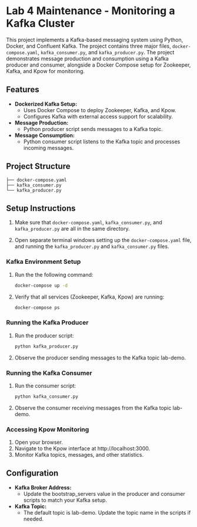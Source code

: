 # Lab 4 Maintenance - Monitoring a Kafka Cluster

This project implements a Kafka-based messaging system using Python, Docker, and Confluent Kafka. The project contains three major files, `docker-compose.yaml`, `kafka_consumer.py`, and `kafka_producer.py`. The project demonstrates message production and consumption using a Kafka producer and consumer, alongside a Docker Compose setup for Zookeeper, Kafka, and Kpow for monitoring. 

## Features
- **Dockerized Kafka Setup:**
  - Uses Docker Compose to deploy Zookeeper, Kafka, and Kpow.
  - Configures Kafka with external access support for scalability.
- **Message Production:**
  - Python producer script sends messages to a Kafka topic.
- **Message Consumption:**
  - Python consumer script listens to the Kafka topic and processes incoming messages.

## Project Structure

```plaintext
├── docker-compose.yaml
├── kafka_consumer.py
└── kafka_producer.py
```

## Setup Instructions

1. Make sure that `docker-compose.yaml`, `kafka_consumer.py`, and `kafka_producer.py` are all in the same directory.

2. Open separate terminal windows setting up the `docker-compose.yaml` file, and running the `kafka_producer.py` and `kafka_consumer.py` files. 

  ### Kafka Environment Setup
  1. Run the the following command:

     ```bash
     docker-compose up -d
     ```

  2. Verify that all services (Zookeeper, Kafka, Kpow) are running:

     ```bash
     docker-compose ps
     ```

  ### Running the Kafka Producer

  1. Run the producer script:

     ```bash
     python kafka_producer.py
     ```

  2. Observe the producer sending messages to the Kafka topic lab-demo.

  ### Running the Kafka Consumer

  1. Run the consumer script:

     ```bash
     python kafka_consumer.py
     ```

  2. Observe the consumer receiving messages from the Kafka topic lab-demo.


  ### Accessing Kpow Monitoring

  1. Open your browser.
  2. Navigate to the Kpow interface at http://localhost:3000.
  3. Monitor Kafka topics, messages, and other statistics.

## Configuration

- **Kafka Broker Address:**
  - Update the bootstrap_servers value in the producer and consumer scripts to match your Kafka setup.
- **Kafka Topic:**
  - The default topic is lab-demo. Update the topic name in the scripts if needed.
